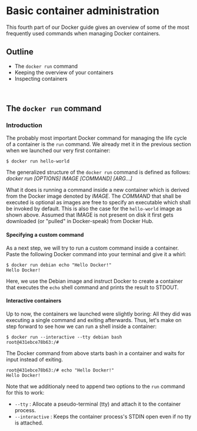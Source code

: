 # Basic container administration

This fourth part of our Docker guide gives an overview of some of the most frequently used commands when managing Docker containers.

## Outline

 - The `docker run` command
 - Keeping the overview of your containers
 - Inspecting containers

<br/>

## The `docker run` command

### Introduction

The probably most important Docker command for managing the life cycle of a container is the `run` command. We already met it in the previous section when we launched our very first container:

```
$ docker run hello-world
```

The generalized structure of the `docker run` command is defined as follows: <br/> _docker run [OPTIONS] IMAGE [COMMAND] [ARG...]_

What it does is running a command inside a new container which is derived from the Docker image denoted by _IMAGE_. The _COMMAND_ that shall be executed is optional as images are free to specify an executable which shall be invoked by default. This is also the case for the `hello-world` image as shown above. Assumed that IMAGE is not present on disk it first gets downloaded (or "pulled" in Docker-speak) from Docker Hub.

#### Specifying a custom command   

As a next step, we will try to run a custom command inside a container. Paste the following Docker command into your terminal and give it a whirl:

```
$ docker run debian echo "Hello Docker!"
Hello Docker!
```

Here, we use the Debian image and instruct Docker to create a container that executes the `echo` shell command and prints the result to STDOUT.   


#### Interactive containers

Up to now, the containers we launched were slightly boring: All they did was executing a single command and exiting afterwards. Thus, let's make on step forward to see how we can run a shell inside a container:

```
$ docker run --interactive --tty debian bash
root@431ebce78b63:/#
```

The Docker command from above starts bash in a container and waits for input instead of exiting.

```
root@431ebce78b63:/# echo "Hello Docker!"
Hello Docker!
```

Note that we additionaly need to append two options to the `run` command for this to work:

 - `--tty` : Allocate a pseudo-terminal (tty) and attach it to the container process.
 - `--interactive` : Keeps the container process's STDIN open even if no tty is attached.  
